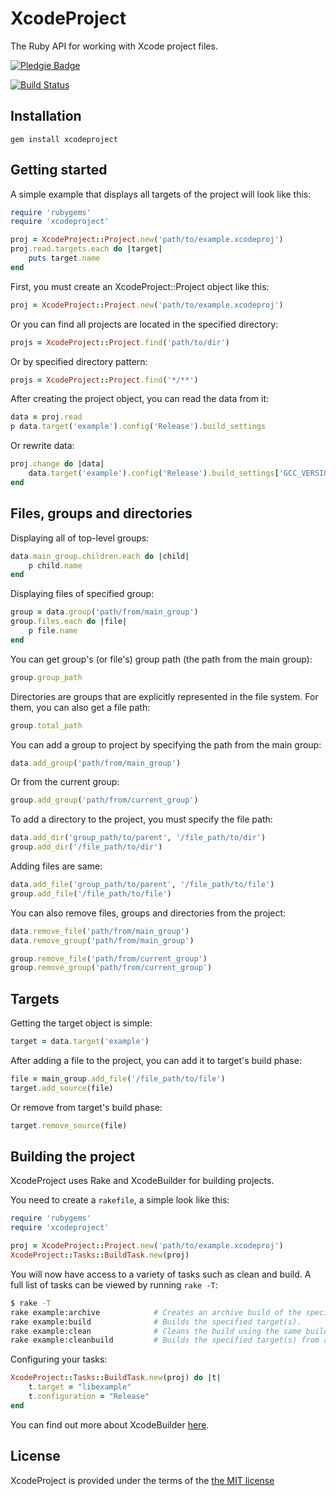 XcodeProject
===
The Ruby API for working with Xcode project files.

[![Pledgie Badge][pledgie_img]][pledgie]

[![Build Status][travis_img]][travis]

Installation
---
`gem install xcodeproject`

Getting started
---
A simple example that displays all targets of the project will look like this:

```ruby
require 'rubygems'
require 'xcodeproject'

proj = XcodeProject::Project.new('path/to/example.xcodeproj')
proj.read.targets.each do |target|
	puts target.name
end
```

First, you must create an XcodeProject::Project object like this:

```ruby
proj = XcodeProject::Project.new('path/to/example.xcodeproj')
```

Or you can find all projects are located in the specified directory:

```ruby
projs = XcodeProject::Project.find('path/to/dir')
```

Or by specified directory pattern:

```ruby
projs = XcodeProject::Project.find('*/**')
```

After creating the project object, you can read the data from it:

```ruby
data = proj.read
p data.target('example').config('Release').build_settings
```

Or rewrite data:

```ruby
proj.change do |data|
	data.target('example').config('Release').build_settings['GCC_VERSION'] = 'com.apple.compilers.llvmgcc42'
end
```

Files, groups and directories
---
Displaying all of top-level groups:

```ruby
data.main_group.children.each do |child|
	p child.name
end
```

Displaying files of specified group:

```ruby
group = data.group('path/from/main_group')
group.files.each do |file|
	p file.name
end
```

You can get group's (or file's) group path (the path from the main group):

```ruby
group.group_path
```

Directories are groups that are explicitly represented in the file system. For them, you can also get a file path:

```ruby
group.total_path
```

You can add a group to project by specifying the path from the main group:

```ruby
data.add_group('path/from/main_group')
```

Or from the current group:
	
```ruby
group.add_group('path/from/current_group')
```

To add a directory to the project, you must specify the file path:

```ruby
data.add_dir('group_path/to/parent', '/file_path/to/dir')
group.add_dir('/file_path/to/dir')
```

Adding files are same:

```ruby
data.add_file('group_path/to/parent', '/file_path/to/file')
group.add_file('/file_path/to/file')
```

You can also remove files, groups and directories from the project:

```ruby
data.remove_file('path/from/main_group')
data.remove_group('path/from/main_group')

group.remove_file('path/from/current_group')
group.remove_group('path/from/current_group')
```

Targets
---
Getting the target object is simple:

```ruby
target = data.target('example')
```

After adding a file to the project, you can add it to target's build phase:

```ruby
file = main_group.add_file('/file_path/to/file')
target.add_source(file)
```

Or remove from target's build phase:

```ruby
target.remove_source(file)
```

Building the project
---
XcodeProject uses Rake and XcodeBuilder for building projects.

You need to create a `rakefile`, a simple look like this:

```ruby
require 'rubygems'
require 'xcodeproject'

proj = XcodeProject::Project.new('path/to/example.xcodeproj')
XcodeProject::Tasks::BuildTask.new(proj)
```

You will now have access to a variety of tasks such as clean and build. A full list of tasks can be viewed by running `rake -T`:

```sh
$ rake -T
rake example:archive            # Creates an archive build of the specified target(s).
rake example:build              # Builds the specified target(s).
rake example:clean              # Cleans the build using the same build settings.
rake example:cleanbuild         # Builds the specified target(s) from a clean slate.
```

Configuring your tasks:

```ruby
XcodeProject::Tasks::BuildTask.new(proj) do |t|
	t.target = "libexample"
	t.configuration = "Release"
end
```

You can find out more about XcodeBuilder [here][xcodebuilder].

License
---
XcodeProject is provided under the terms of the [the MIT license][license]

[xcodebuilder]:https://github.com/lukeredpath/xcodebuild-rb
[license]:http://www.opensource.org/licenses/MIT
[pledgie]:http://pledgie.com/campaigns/17599
[pledgie_img]:http://www.pledgie.com/campaigns/17599.png?skin_name=chrome
[travis]:http://travis-ci.org/manifest/xcodeproject
[travis_img]:https://secure.travis-ci.org/manifest/xcodeproject.png
